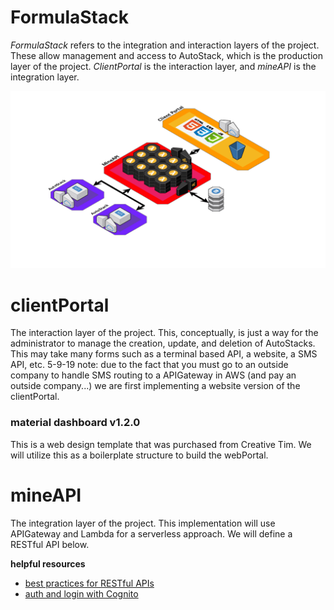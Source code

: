 # FormulaStack

  *FormulaStack* refers to the integration and interaction layers of the project. These allow management and access to AutoStack, which is the production layer of the project. *ClientPortal* is the interaction layer, and *mineAPI* is the integration layer.

  ![Basic interaction schema](../media/integration-overview.png)

# clientPortal
The interaction layer of the project. This, conceptually, is just a way for the administrator to manage the creation, update, and deletion of AutoStacks. This may take many forms such as a terminal based API, a website, a SMS API, etc.
5-9-19 note: due to the fact that you must go to an outside company to handle SMS routing to a APIGateway in AWS (and pay an outside company...) we are first implementing a website version of the clientPortal.

### material dashboard v1.2.0

This is a web design template that was purchased from Creative Tim. We will utilize this as a boilerplate structure to build the webPortal.

# mineAPI

  The integration layer of the project. This implementation will use APIGateway and Lambda for a serverless approach. We will define a RESTful API below.

  **helpful resources**
- [best practices for RESTful APIs](https://medium.com/@mwaysolutions/10-best-practices-for-better-restful-api-cbe81b06f291)
- [auth and login with Cognito](https://aws.amazon.com/getting-started/projects/build-serverless-web-app-lambda-apigateway-s3-dynamodb-cognito/module-4/)
